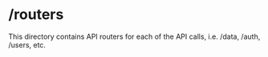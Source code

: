 # /routers

This directory contains API routers for each of the API calls, i.e. /data, /auth, /users, etc.
